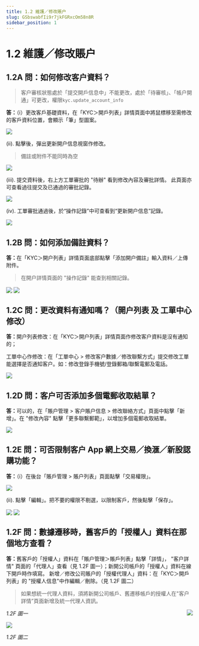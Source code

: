 ```yaml
---
title: 1.2 維護／修改賬户
slug: GSbswabfIi9r7jkFGRxcOm58n8R
sidebar_position: 1
---
```



# 1.2 維護／修改賬户

## 1.2A 問：如何修改客户資料？

> 客户審核狀態處於「提交開戶信息中」不能更改，處於「待審核」、「帳户開通」可更改，權限`kyc.update_account_info`

<b>答：</b>（i）更改客戶基礎資料，在「KYC＞開戶列表」詳情頁面中將鼠標移至需修改的客戶資料位置，會顯示「筆」型圖案。

<img src="/assets/RTOVbF0W7oGvMgxynh5chztDnrg.png" src-width="2504" src-height="560" align="center"/>

(ii). 點擊後，彈出更新開户信息視窗作修改。

> 備註或附件不能同時為空

<img src="/assets/WiD9bo1qoolOzsxPWcAcZpENnsg.png" src-width="2168" src-height="1114" align="center"/>

(iii). 提交資料後，右上方工單審批的 "待辦" 看到修改內容及審批詳情。
此頁面亦可查看過往提交及已通過的審批記錄。

<img src="/assets/PQuxbz1DYo3dsgxYf8ecProknjh.png" src-width="2641" src-height="1422" align="center"/>

(iv). 工單審批通過後，於“操作記錄”中可查看到“更新開户信息”記錄。

<img src="/assets/NFLLbiZDvoWcYrxaB1ScRPtQnWd.png" src-width="2498" src-height="1004" align="center"/>

## 1.2B 問：如何添加備註資料？

<b>答：</b>在「KYC＞開户列表」詳情頁面底部點擊「添加開户備註」輸入資料／上傳附件。

> 在開户詳情頁面的 "操作記錄" 能查到相關記錄。

<img src="/assets/JNBObw40CoOIKyxkne6cAIS6nDc.png" src-width="2490" src-height="1435" align="center"/>

<img src="/assets/QywLbTWaEoiVLaxjZhecZIj3nhh.png" src-width="2650" src-height="1386" align="center"/>

## 1.2C 問：更改資料有通知嗎？（開户列表 及 工單中心 修改） 

<b>答：</b>開户列表修改：在「KYC＞開户列表」詳情頁面作修改客户資料是沒有通知的；

工單中心作修改：在「工單中心 &gt; 修改客户數據／修改聯繫方式」提交修改工單能選擇是否通知客户。如：修改登錄手機號/登錄郵箱/聯繫電郵及電話。

<img src="/assets/KdRxbP4x8oYAzJxGZzscRPvanIL.png" src-width="2488" src-height="1428" align="center"/>

## 1.2D 問：客户可否添加多個電郵收取結單？

<b>答：</b>可以的，在「賬户管理 &gt; 客户賬户信息 &gt; 修改聯絡方式」頁面中點擊「新增」。在 "修改內容" 點擊「更多聯繫郵範」，以增加多個電郵收取結單。

<img src="/assets/HBgHb7JKdo9BzBxWCZycNaRznVe.png" src-width="2730" src-height="1370" align="center"/>

## 1.2E 問：可否限制客户 App 網上交易／換滙／新股認購功能？

<b>答：</b>（i）在後台「賬戶管理 &gt; 賬户列表」頁面點擊「交易權限」。

<img src="/assets/Qmt8bDO48omp3BxvsCscT453nzc.png" src-width="2854" src-height="790" align="center"/>

(ii). 點擊「編輯」。把不要的權限不剔選，以限制客戶，然後點擊「保存」。

<img src="/assets/UqyhbmZRhonzekxaNRCcJddenSc.png" src-width="2824" src-height="1610" align="center"/>

<img src="/assets/YRD0bLgcWosQ02xjw6QcXo2XnFf.png" src-width="2408" src-height="1340" align="center"/>

## 1.2F 問：數據遷移時，舊客戶的「授權人」資料在那個地方查看？

<b>答：</b>舊客戶的「授權人」資料在「賬户管理＞賬戶列表」點擊「詳情」， "客户詳情" 頁面的「代理人」查看（見 1.2F 圖一）；新開公司帳戶的「授權人」資料在線下開戶時作填寫。
新增／修改公司賬户的「授權代理人」資料：在「KYC＞開戶列表」的 "授權人信息"中作編輯／刪除。（見 1.2F 圖二）

> 如果想統一代理人資料，須將新開公司帳戶、舊遷移帳戶的授權人在"客户詳情”頁面新增及統一代理人資訊。

<img src="/assets/Qe2dbx9BxoxdBjxzfP5cT3PKnMf.png" src-width="2856" src-height="1258" align="right"/>

<em>1.2F 圖一</em>

<img src="/assets/AFvnbJ2S3o55kzx8myfcLmkenfb.png" src-width="2854" src-height="1474" align="center"/>

<em>1.2F 圖二</em>

